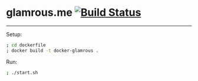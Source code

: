 # glamrous.me [![Build Status](https://travis-ci.org/DrewRomanyk/glamrous.me.svg?branch=master)](https://travis-ci.org/DrewRomanyk/glamrous.me)
---

Setup:

```bash
; cd dockerfile
; docker build -t docker-glamrous .
```

Run:

```bash
; ./start.sh
```